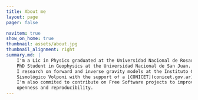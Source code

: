 ```yaml
---
title: About me
layout: page
pager: false

navitem: true
show_on_home: true
thumbnail: assets/about.jpg
thumbnail_alignment: right
summary.md: |
    I'm a Lic in Physics graduated at the Universidad Nacional de Rosario and now
    PhD Student in Geophysics at the Universidad Nacional de San Juan.
    I research on forward and inverse gravity models at the Instituto Geofísica
    Sismológico Volponi with the support of a [CONICET](conicet.gov.ar) scholarship.
    I'm also commited to contribute on Free Software projects to improve science
    openness and reproducibility.
---
```


